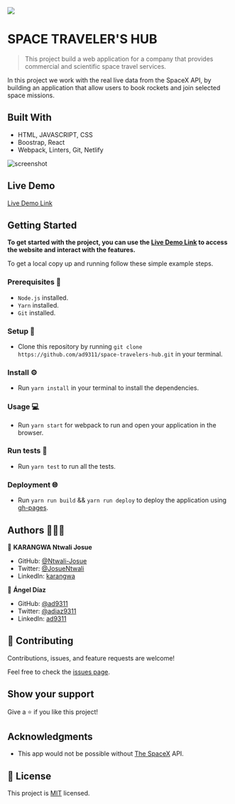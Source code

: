 ![](https://img.shields.io/badge/Microverse-blueviolet)

# SPACE TRAVELER'S HUB

> This project build a web application for a company that provides commercial and scientific space travel services. 

In this project we work with the real live data from the SpaceX API, by building an application that allow users to book rockets and join selected space missions.

## Built With 

- HTML, JAVASCRIPT, CSS
- Boostrap, React
- Webpack, Linters, Git, Netlify

![screenshot](https://user-images.githubusercontent.com/58233753/136615925-451dd956-a2dc-4bf9-ba73-7dae5421c94a.png)

## Live Demo 

[Live Demo Link](https://laughing-nightingale-5d1d42.netlify.app/)

## Getting Started 
**To get started with the project, you can use the [Live Demo Link](https://laughing-nightingale-5d1d42.netlify.app/) to access the website and interact with the features.**

To get a local copy up and running follow these simple example steps.

### Prerequisites 📌
- `Node.js` installed.
- `Yarn` installed.
- `Git` installed.

### Setup 🔂 
- Clone this repository by running `git clone https://github.com/ad9311/space-travelers-hub.git` in your terminal.

### Install ⚙️
- Run `yarn install` in your terminal to install the dependencies.

### Usage 💻
- Run `yarn start` for webpack to run and open your application in the browser.

### Run tests 🔎
- Run `yarn test` to run all the tests.

### Deployment  🌐
- Run `yarn run build` && `yarn run deploy` to deploy the application using [gh-pages](https://www.npmjs.com/package/gh-pages?activeTab=readme).

## Authors 👨🏾‍💻

👤 **KARANGWA Ntwali Josue**

- GitHub: [@Ntwali-Josue](https://github.com/Ntwali-Josue)
- Twitter: [@JosueNtwali](https://twitter.com/JosueNtwali)
- LinkedIn: [karangwa](https://linkedin.com/in/karangwa)

👤 **Ángel Díaz**

- GitHub: [@ad9311](https://github.com/ad9311)
- Twitter: [@adiaz9311](https://twitter.com/adiaz9311)
- LinkedIn: [ad9311](https://linkedin.com/in/ad9311)

## 🤝 Contributing

Contributions, issues, and feature requests are welcome!

Feel free to check the [issues page](https://github.com/ad9311/space-travelers-hub/issues).

## Show your support

Give a ⭐️ if you like this project!

## Acknowledgments

- This app would not be possible without [The SpaceX](https://api.spacexdata.com/v3/) API.


## 📝 License

This project is [MIT](./LICENSE) licensed.
